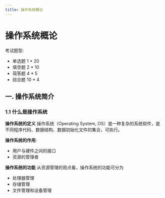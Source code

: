 ```yaml
---
title: 操作系统概论
---
```


# 操作系统概论

考试题型:

- 单选题 1 * 20
- 填空题 2 * 10
- 简答题 4 * 5
- 综合题 10 * 4

## 一. 操作系统简介

### 1.1 什么是操作系统

**操作系统的定义**
操作系统（Operating System, OS）是一种复杂的系统软件，是不同程序代码、数据结构、数据初始化文件的集合，可执行。

**操作系统的作用**:

- 用户与硬件之间的接口
- 资源的管理者

**操作系统的功能**
从资源管理的观点看，操作系统的功能可分为

- 处理器管理
- 存储管理
- 文件管理和设备管理

